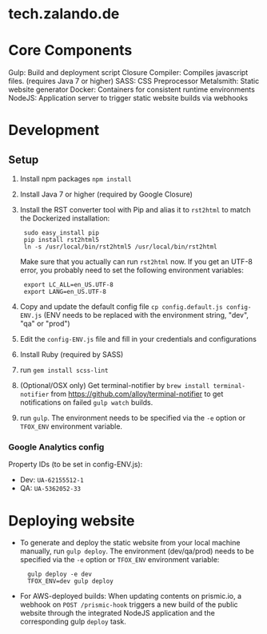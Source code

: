 # tech.zalando.de

# Core Components

Gulp: Build and deployment script
Closure Compiler: Compiles javascript files. (requires Java 7 or higher)
SASS: CSS Preprocessor
Metalsmith: Static website generator
Docker: Containers for consistent runtime environments
NodeJS: Application server to trigger static website builds via webhooks

# Development

## Setup

1. Install npm packages `npm install`

2. Install Java 7 or higher (required by Google Closure)

3. Install the RST converter tool with Pip and alias it to `rst2html` to match
   the Dockerized installation:

        sudo easy_install pip
        pip install rst2html5
        ln -s /usr/local/bin/rst2html5 /usr/local/bin/rst2html

   Make sure that you actually can run `rst2html` now. If you get an UTF-8
   error, you probably need to set the following environment variables:

        export LC_ALL=en_US.UTF-8
        export LANG=en_US.UTF-8

4. Copy and update the default config file `cp config.default.js config-ENV.js`
   (ENV needs to be replaced with the environment string, "dev", "qa" or "prod")

5. Edit the `config-ENV.js` file and fill in your credentials and configurations

6. Install Ruby (required by SASS)

7. run `gem install scss-lint`

8. (Optional/OSX only) Get terminal-notifier by `brew install terminal-notifier`
   from https://github.com/alloy/terminal-notifier to get notifications on
   failed `gulp watch` builds.

9. run `gulp`. The environment needs to be specified via the `-e` option or
   `TFOX_ENV` environment variable.

### Google Analytics config

Property IDs (to be set in config-ENV.js):

- Dev: `UA-62155512-1`
- QA: `UA-5362052-33`


# Deploying website

- To generate and deploy the static website from your local machine manually,
  run `gulp deploy`. The environment (dev/qa/prod) needs to be specified via
  the `-e` option or `TFOX_ENV` environment variable:

        gulp deploy -e dev
        TFOX_ENV=dev gulp deploy

- For AWS-deployed builds: When updating contents on prismic.io, a webhook
  on `POST /prismic-hook` triggers a new build of the public website through the
  integrated NodeJS application and the corresponding gulp `deploy` task.

